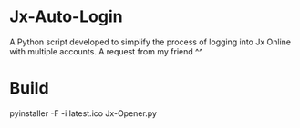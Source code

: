 # Jx-Auto-Login
A Python script developed to simplify the process of logging into Jx Online with multiple accounts. A request from my friend ^^

# Build
pyinstaller -F -i latest.ico Jx-Opener.py
